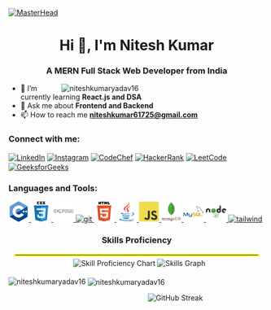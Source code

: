 [![MasterHead](https://qrangers.com/wp-content/uploads/2021/09/Banner-Introduction-to-3D-Animation.png)]()
<h1 align="center">Hi 👋, I'm Nitesh Kumar</h1>
<h3 align="center">A MERN Full Stack Web Developer from India</h3> 
<img align="right" width="400" src="https://camo.githubusercontent.com/19db51af5f90f1b152bc0b9078f5fe97053955be5074f03f17019c70345bdcdb/68747470733a2f2f6d69726f2e6d656469756d2e636f6d2f6d61782f313336302f302a37513379765349765f7430696f4a2d5a2e676966" alt="niteshkumaryadav16" /> 

- 🌱 I’m currently learning **React.js and DSA**
- 💬 Ask me about **Frontend and Backend**
- 📫 How to reach me **niteshkumar61725@gmail.com**

<h3 align="left">Connect with me:</h3>
<p align="left">
<a href="https://linkedin.com/in/niteshkumaryadav16/" target="blank"><img align="center" src="https://raw.githubusercontent.com/rahuldkjain/github-profile-readme-generator/master/src/images/icons/Social/linked-in-alt.svg" alt="LinkedIn" height="30" width="40" /></a>
<a href="https://instagram.com/nitesh1kumar1/" target="blank"><img align="center" src="https://raw.githubusercontent.com/rahuldkjain/github-profile-readme-generator/master/src/images/icons/Social/instagram.svg" alt="Instagram" height="30" width="40" /></a>
<a href="https://www.codechef.com/users/niteshkumar617" target="blank"><img align="center" src="https://cdn.jsdelivr.net/npm/simple-icons@3.1.0/icons/codechef.svg" alt="CodeChef" height="30" width="40" /></a>
<a href="https://www.hackerrank.com/profile/niteshkumar61725" target="blank"><img align="center" src="https://raw.githubusercontent.com/rahuldkjain/github-profile-readme-generator/master/src/images/icons/Social/hackerrank.svg" alt="HackerRank" height="30" width="40" /></a>
<a href="https://www.leetcode.com/niteshkumar61725/" target="blank"><img align="center" src="https://raw.githubusercontent.com/rahuldkjain/github-profile-readme-generator/master/src/images/icons/Social/leet-code.svg" alt="LeetCode" height="30" width="40" /></a>
<a href="https://auth.geeksforgeeks.org/user/niteshkumar61725/" target="blank"><img align="center" src="https://raw.githubusercontent.com/rahuldkjain/github-profile-readme-generator/master/src/images/icons/Social/geeks-for-geeks.svg" alt="GeeksforGeeks" height="30" width="40" /></a>
</p>

<h3 align="left">Languages and Tools:</h3>
<p align="left"> 
  <a href="https://www.w3schools.com/cpp/" target="_blank" rel="noreferrer"> <img src="https://raw.githubusercontent.com/devicons/devicon/master/icons/cplusplus/cplusplus-original.svg" alt="cplusplus" width="40" height="40"/> </a> 
  <a href="https://www.w3schools.com/css/" target="_blank" rel="noreferrer"> <img src="https://raw.githubusercontent.com/devicons/devicon/master/icons/css3/css3-original-wordmark.svg" alt="css3" width="40" height="40"/> </a> 
  <a href="https://expressjs.com" target="_blank" rel="noreferrer"> <img src="https://raw.githubusercontent.com/devicons/devicon/master/icons/express/express-original-wordmark.svg" alt="express" width="40" height="40"/> </a> 
  <a href="https://git-scm.com/" target="_blank" rel="noreferrer"> <img src="https://www.vectorlogo.zone/logos/git-scm/git-scm-icon.svg" alt="git" width="40" height="40"/> </a> 
  <a href="https://www.w3.org/html/" target="_blank" rel="noreferrer"> <img src="https://raw.githubusercontent.com/devicons/devicon/master/icons/html5/html5-original-wordmark.svg" alt="html5" width="40" height="40"/> </a> 
  <a href="https://www.java.com" target="_blank" rel="noreferrer"> <img src="https://raw.githubusercontent.com/devicons/devicon/master/icons/java/java-original.svg" alt="java" width="40" height="40"/> </a> 
  <a href="https://developer.mozilla.org/en-US/docs/Web/JavaScript" target="_blank" rel="noreferrer"> <img src="https://raw.githubusercontent.com/devicons/devicon/master/icons/javascript/javascript-original.svg" alt="javascript" width="40" height="40"/> </a> 
  <a href="https://www.mongodb.com/" target="_blank" rel="noreferrer"> <img src="https://raw.githubusercontent.com/devicons/devicon/master/icons/mongodb/mongodb-original-wordmark.svg" alt="mongodb" width="40" height="40"/> </a> 
  <a href="https://www.mysql.com/" target="_blank" rel="noreferrer"> <img src="https://raw.githubusercontent.com/devicons/devicon/master/icons/mysql/mysql-original-wordmark.svg" alt="mysql" width="40" height="40"/> </a> 
  <a href="https://nodejs.org" target="_blank" rel="noreferrer"> <img src="https://raw.githubusercontent.com/devicons/devicon/master/icons/nodejs/nodejs-original-wordmark.svg" alt="nodejs" width="40" height="40"/> </a> 
  <a href="https://tailwindcss.com/" target="_blank" rel="noreferrer"> <img src="https://www.vectorlogo.zone/logos/tailwindcss/tailwindcss-icon.svg" alt="tailwind" width="40" height="40"/> </a> 
</p>


<h3 align="center">Skills Proficiency</h3>
<hr align="center" style="border: 2px solid yellow; border-radius: 10px; width: 95%; margin: auto;" />
<p align="center" style="width:100%; display: inline-block; margin:1%">
  <img src="https://quickchart.io/chart?c=%7Btype:'doughnut'%2Cdata:%7Blabels:%5B'Node.js'%2C'JavaScript'%2C'React.js'%2C'MongoDB'%2C'CSS'%2C'HTML'%5D%2Cdatasets:%5B%7Blabel:'Proficiency'%2Cdata:%5B80%2C85%2C85%2C75%2C90%2C90%5D%2CbackgroundColor:%5B'%23007bff'%2C'%23f0db4f'%2C'%2361dafb'%2C'%234db33d'%2C'%23ff6347'%2C'%23ffd700'%5D%2CborderWidth:1%7D%5D%7D%2Coptions:%7Bresponsive:true%2Cplugins:%7Blegend:%7Bposition:'top'%7D%2Ctitle:%7Bdisplay:true%2Ctext:'Skills%20Proficiency'%7D%7D%7D%7D" alt="Skill Proficiency Chart" width="400" />

<img src="https://quickchart.io/chart?c=%7Btype:'bar'%2Cdata:%7Blabels:%5B'Node.js'%2C'JavaScript'%2C'React.js'%2C'MongoDB'%2C'CSS'%2C'HTML'%5D%2Cdatasets:%5B%7Blabel:'Skill%20Level'%2Cdata:%5B80%2C85%2C85%2C75%2C90%2C90%5D%2CbackgroundColor:%5B'%23007bff'%2C'%23f0db4f'%2C'%2361dafb'%2C'%234db33d'%2C'%23ff6347'%2C'%23ffd700'%5D%2CborderColor:%5B'%23007bff'%2C'%23f0db4f'%2C'%2361dafb'%2C'%234db33d'%2C'%23ff6347'%2C'%23ffd700'%5D%2CborderWidth:1%7D%5D%7D%2Coptions:%7Bscales:%7By:%7BbeginAtZero:true%7D%7D%7D%7D" alt="Skills Graph" width="400" />


</p>

<p align="center">
<p><img align="left" src="https://github-readme-stats.vercel.app/api/top-langs?username=Nitesh2-0&show_icons=true&locale=en&layout=compact" alt="niteshkumaryadav16" height="200" /></p>

<p>&nbsp;<img align="center" src="https://github-readme-stats.vercel.app/api?username=Nitesh2-0&show_icons=true&locale=en" alt="niteshkumaryadav16" /></p>
</p>

<p align="center">
  <img src="https://github-readme-streak-stats.herokuapp.com/?user=Nitesh2-0&theme=dark" alt="GitHub Streak" />
</p>

